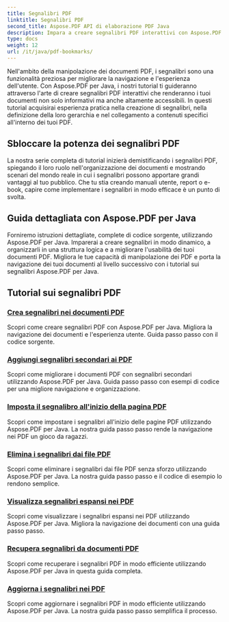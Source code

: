 ```yaml
---
title: Segnalibri PDF
linktitle: Segnalibri PDF
second_title: Aspose.PDF API di elaborazione PDF Java
description: Impara a creare segnalibri PDF interattivi con Aspose.PDF per Java. Migliora la navigazione dei documenti e l'esperienza utente.
type: docs
weight: 12
url: /it/java/pdf-bookmarks/
---
```


Nell'ambito della manipolazione dei documenti PDF, i segnalibri sono una funzionalità preziosa per migliorare la navigazione e l'esperienza dell'utente. Con Aspose.PDF per Java, i nostri tutorial ti guideranno attraverso l'arte di creare segnalibri PDF interattivi che renderanno i tuoi documenti non solo informativi ma anche altamente accessibili. In questi tutorial acquisirai esperienza pratica nella creazione di segnalibri, nella definizione della loro gerarchia e nel collegamento a contenuti specifici all'interno dei tuoi PDF.

## Sbloccare la potenza dei segnalibri PDF

La nostra serie completa di tutorial inizierà demistificando i segnalibri PDF, spiegando il loro ruolo nell'organizzazione dei documenti e mostrando scenari del mondo reale in cui i segnalibri possono apportare grandi vantaggi al tuo pubblico. Che tu stia creando manuali utente, report o e-book, capire come implementare i segnalibri in modo efficace è un punto di svolta.

## Guida dettagliata con Aspose.PDF per Java

Forniremo istruzioni dettagliate, complete di codice sorgente, utilizzando Aspose.PDF per Java. Imparerai a creare segnalibri in modo dinamico, a organizzarli in una struttura logica e a migliorare l'usabilità dei tuoi documenti PDF. Migliora le tue capacità di manipolazione dei PDF e porta la navigazione dei tuoi documenti al livello successivo con i tutorial sui segnalibri Aspose.PDF per Java.
## Tutorial sui segnalibri PDF
### [Crea segnalibri nei documenti PDF](./create-bookmarks-pdf-documents/)
Scopri come creare segnalibri PDF con Aspose.PDF per Java. Migliora la navigazione dei documenti e l'esperienza utente. Guida passo passo con il codice sorgente.
### [Aggiungi segnalibri secondari ai PDF](./add-child-bookmarks-pdfs/)
Scopri come migliorare i documenti PDF con segnalibri secondari utilizzando Aspose.PDF per Java. Guida passo passo con esempi di codice per una migliore navigazione e organizzazione.
### [Imposta il segnalibro all'inizio della pagina PDF](./set-bookmark-start-pdf-page/)
Scopri come impostare i segnalibri all'inizio delle pagine PDF utilizzando Aspose.PDF per Java. La nostra guida passo passo rende la navigazione nei PDF un gioco da ragazzi.
### [Elimina i segnalibri dai file PDF](./delete-bookmarks-pdf-files/)
Scopri come eliminare i segnalibri dai file PDF senza sforzo utilizzando Aspose.PDF per Java. La nostra guida passo passo e il codice di esempio lo rendono semplice.
### [Visualizza segnalibri espansi nei PDF](./view-expanded-bookmarks-pdfs/)
Scopri come visualizzare i segnalibri espansi nei PDF utilizzando Aspose.PDF per Java. Migliora la navigazione dei documenti con una guida passo passo.
### [Recupera segnalibri da documenti PDF](./retrieve-bookmarks-pdf-documents/)
Scopri come recuperare i segnalibri PDF in modo efficiente utilizzando Aspose.PDF per Java in questa guida completa.
### [Aggiorna i segnalibri nei PDF](./update-bookmarks-pdfs/)
Scopri come aggiornare i segnalibri PDF in modo efficiente utilizzando Aspose.PDF per Java. La nostra guida passo passo semplifica il processo.